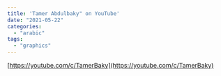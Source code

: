 ```yaml
---
title: 'Tamer Abdulbaky" on YouTube'
date: "2021-05-22"
categories:
  - "arabic"
tags:
  - "graphics"
---
```


[https://youtube.com/c/TamerBaky](https://youtube.com/c/TamerBaky)
